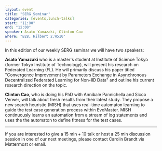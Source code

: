 ```yaml
---
layout: event
title: "SERG Seminar"
categories: [events,lunch-talks]
start: "11:00"
end: "12:00"
speaker: Asato Yamazaki, Clinton Cao
where: "B28, Hilbert 2.W510"
---
```


In this edition of our weekly SERG seminar we will have two speakers:

**Asato Yamazaki** who is a master's student at Institute of Science Tokyo (former Tokyo Institute of Technology), will present his research on Federated Learning (FL). 
He will primarily discuss his paper titled "Convergence Improvement by Parameters Exchange in Asynchronous Decentralized Federated Learning for Non-IID Data" and outline his current research direction on the topic.

**Clinton Cao**, who is doing his PhD with Annibale Pannichella and Sicco Verwer, will talk about fresh results from their latest study. They propose a new search heuristic (MISH) that uses real-time automaton learning to guide the test case generation process within EvoMaster. MISH continuously learns an automation from a stream of log statements and uses the the automaton to define fitness for the test cases.

---
If you are interested to give a 15 min + 10 talk or host a 25 min discussion session in one of our next meetings, please contact Carolin Brandt via Mattermost or email.
